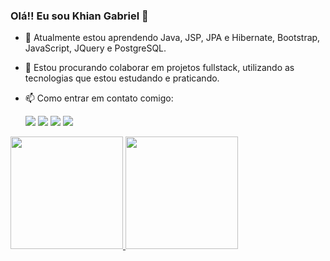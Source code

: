 ### Olá!! Eu sou Khian Gabriel 👋

- 🌱 Atualmente estou aprendendo Java, JSP, JPA e Hibernate, Bootstrap, JavaScript, JQuery e PostgreSQL.
- 👯 Estou procurando colaborar em projetos fullstack, utilizando as tecnologias que estou estudando e praticando.
- 📫 Como entrar em contato comigo:
  
  <div>
   <a href="https://www.youtube.com/https://www.youtube.com/@KhianFortunato" target="_blank"><img loading="lazy" src="https://img.shields.io/badge/YouTube-FF0000?style=for-the-badge&logo=youtube&logoColor=white" target="_blank"></a>
    <a href="https://www.instagram.com/_khiangabriel/" target="_blank"><img loading="lazy" src="https://img.shields.io/badge/-Instagram-%23E4405F?style=for-the-badge&logo=instagram&logoColor=white" target="_blank"></a>
    <a href = "mailto:khiankgbf@gmail.com"><img loading="lazy" src="https://img.shields.io/badge/Gmail-D14836?style=for-the-badge&logo=gmail&logoColor=white" target="_blank"></a>
    <a href="https://www.linkedin.com/in/khian-gabriel/" target="_blank"><img loading="lazy" src="https://img.shields.io/badge/-LinkedIn-%230077B5?style=for-the-badge&logo=linkedin&logoColor=white" target="_blank"></a>   
    </div>

<div>
<a href="https://github.com/KhianGabriel">
    <img loading="lazy" height="180em" src="https://https://github-readme-stats.vercel.app/api/top-langs/?username=KhianGabriel&layout=compact&langs_count=7&theme=dracula"/>
    <img loading="lazy" height="180em" src="https://github-readme-stats.vercel.app/api?username=KhianGabriel&show_icons=true&theme=dracula&v=1"/>
  </a>
</div>

